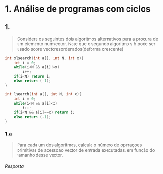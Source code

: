 # 1. Análise de programas com ciclos

## 1.

> Considere os seguintes dois algoritmos alternativos para a procura de um elemento numvector.  Note que o segundo algoritmo s ́o pode ser usado sobre vectoresordenados(deforma crescente)

```c
int xlsearch(int a[], int N, int x){
    int i = 0;
    while(i<N && a[i]!=x)
        i++;
    if(i<N) return i;
    else return (-1);
}
```

```c
int lsearch(int a[], int N, int x){
    int i = 0;
    while(i<N && a[i]<x)
        i++;
    if(i<N && a[i]==x) return i;
    else return (-1);
}
```

### 1.a

> Para cada um dos algoritmos, calcule o número de operaçoes primitivas de acessoao vector de entrada executadas, em função do tamanho desse vector.

###### Resposta

```
```
